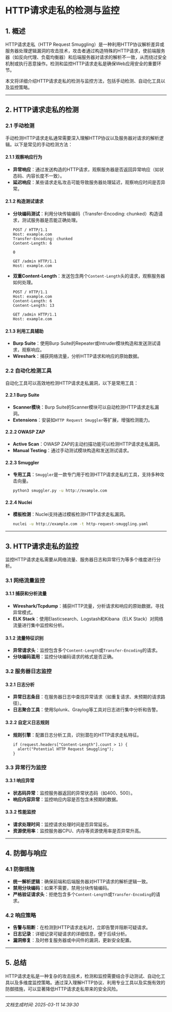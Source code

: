 # HTTP请求走私的检测与监控

## 1. 概述

HTTP请求走私（HTTP Request Smuggling）是一种利用HTTP协议解析差异或服务器处理逻辑漏洞的攻击技术，攻击者通过构造特殊的HTTP请求，使前端服务器（如反向代理、负载均衡器）和后端服务器对请求的解析不一致，从而绕过安全机制或执行恶意操作。检测和监控HTTP请求走私是确保Web应用安全的重要环节。

本文将详细介绍HTTP请求走私的检测与监控方法，包括手动检测、自动化工具以及监控策略。

---

## 2. HTTP请求走私的检测

### 2.1 手动检测

手动检测HTTP请求走私通常需要深入理解HTTP协议以及服务器对请求的解析逻辑。以下是常见的手动检测方法：

#### 2.1.1 观察响应行为
- **异常响应**：通过发送构造的HTTP请求，观察服务器是否返回异常响应（如状态码、内容长度不一致）。
- **延迟响应**：某些请求走私攻击可能导致服务器处理延迟，观察响应时间是否异常。

#### 2.1.2 构造测试请求
- **分块编码测试**：利用分块传输编码（Transfer-Encoding: chunked）构造请求，测试服务器是否能正确处理。
  ```http
  POST / HTTP/1.1
  Host: example.com
  Transfer-Encoding: chunked
  Content-Length: 6

  0

  GET /admin HTTP/1.1
  Host: example.com
  ```
- **双重Content-Length**：发送包含两个`Content-Length`头的请求，观察服务器如何处理。
  ```http
  POST / HTTP/1.1
  Host: example.com
  Content-Length: 6
  Content-Length: 13

  GET /admin HTTP/1.1
  Host: example.com
  ```

#### 2.1.3 利用工具辅助
- **Burp Suite**：使用Burp Suite的Repeater或Intruder模块构造和发送测试请求，观察响应。
- **Wireshark**：捕获网络流量，分析HTTP请求和响应的原始数据。

### 2.2 自动化检测工具

自动化工具可以高效地检测HTTP请求走私漏洞，以下是常用工具：

#### 2.2.1 Burp Suite
- **Scanner模块**：Burp Suite的Scanner模块可以自动检测HTTP请求走私漏洞。
- **Extensions**：安装如`HTTP Request Smuggler`等扩展，增强检测能力。

#### 2.2.2 OWASP ZAP
- **Active Scan**：OWASP ZAP的主动扫描功能可以检测HTTP请求走私漏洞。
- **Manual Testing**：通过手动测试模块构造和发送测试请求。

#### 2.2.3 Smuggler
- **专用工具**：`Smuggler`是一款专门用于检测HTTP请求走私的工具，支持多种攻击向量。
  ```bash
  python3 smuggler.py -u http://example.com
  ```

#### 2.2.4 Nuclei
- **模板检测**：Nuclei支持通过模板检测HTTP请求走私漏洞。
  ```bash
  nuclei -u http://example.com -t http-request-smuggling.yaml
  ```

---

## 3. HTTP请求走私的监控

监控HTTP请求走私需要从网络流量、服务器日志和异常行为等多个维度进行分析。

### 3.1 网络流量监控

#### 3.1.1 捕获和分析流量
- **Wireshark/Tcpdump**：捕获HTTP流量，分析请求和响应的原始数据，寻找异常模式。
- **ELK Stack**：使用Elasticsearch、Logstash和Kibana（ELK Stack）对网络流量进行集中监控和分析。

#### 3.1.2 流量特征识别
- **异常请求头**：监控包含多个`Content-Length`或`Transfer-Encoding`的请求。
- **分块编码滥用**：监控分块编码请求的格式是否正确。

### 3.2 服务器日志监控

#### 3.2.1 日志分析
- **异常日志条目**：在服务器日志中查找异常请求（如重复请求、未预期的请求路径）。
- **日志聚合工具**：使用Splunk、Graylog等工具对日志进行集中分析和告警。

#### 3.2.2 自定义日志规则
- **规则引擎**：配置日志分析工具，识别潜在的HTTP请求走私特征。
  ```plaintext
  if (request.headers["Content-Length"].count > 1) {
    alert("Potential HTTP Request Smuggling");
  }
  ```

### 3.3 异常行为监控

#### 3.3.1 响应异常
- **状态码异常**：监控服务器返回的异常状态码（如400、500）。
- **响应内容异常**：监控响应内容是否包含未预期的数据。

#### 3.3.2 性能监控
- **请求处理时间**：监控请求处理时间是否异常延长。
- **资源使用率**：监控服务器CPU、内存等资源使用率是否异常升高。

---

## 4. 防御与响应

### 4.1 防御措施
- **统一解析逻辑**：确保前端和后端服务器对HTTP请求的解析逻辑一致。
- **禁用分块编码**：如果不需要，禁用分块传输编码。
- **严格验证请求头**：拒绝包含多个`Content-Length`或`Transfer-Encoding`的请求。

### 4.2 响应策略
- **告警与阻断**：在检测到HTTP请求走私时，立即告警并阻断可疑请求。
- **日志记录**：详细记录可疑请求的详细信息，便于后续分析。
- **漏洞修复**：及时修复服务器或中间件的漏洞，更新安全配置。

---

## 5. 总结

HTTP请求走私是一种复杂的攻击技术，检测和监控需要结合手动测试、自动化工具以及多维度监控策略。通过深入理解HTTP协议、利用专业工具以及实施有效的防御措施，可以显著降低HTTP请求走私带来的安全风险。

---

*文档生成时间: 2025-03-11 14:39:30*
